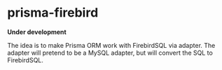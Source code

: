 # prisma-firebird

**Under development**

The idea is to make Prisma ORM work with FirebirdSQL via adapter. 
The adapter will pretend to be a MySQL adapter, but will convert the SQL to FirebirdSQL.    
